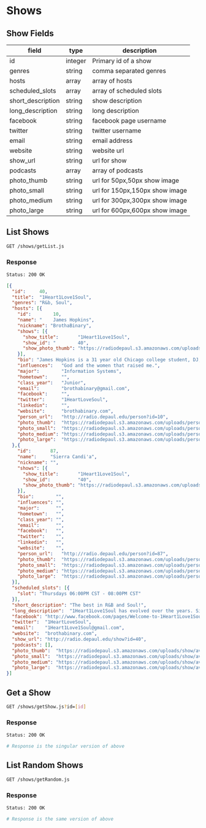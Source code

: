 # Shows

## Show Fields

| field             | type    | description                    |
| ----------------- | ------- | ------------------------------ |
| id                | integer | Primary id of a show           |
| genres            | string  | comma separated genres         |
| hosts             | array   | array of hosts                 |
| scheduled_slots   | array   | array of scheduled slots       |
| short_description | string  | show description               |
| long_description  | string  | long description               |
| facebook          | string  | facebook page username         |
| twitter           | string  | twitter username               |
| email             | string  | email address                  |
| website           | string  | website url                    |
| show_url          | string  | url for show                   |
| podcasts          | array   | array of podcasts              |
| photo_thumb       | string  | url for 50px,50px show image   |
| photo_small       | string  | url for 150px,150px show image |
| photo_medium      | string  | url for 300px,300px show image |
| photo_large       | string  | url for 600px,600px show image |

## List Shows

```bash
GET /shows/getList.js
```

### Response
```bash
Status: 200 OK
```

```json
[{
  "id":     40,
  "title":  "1Heart1Love1Soul",
  "genres": "R&b, Soul",
  "hosts": [{
    "id":        10,
    "name": "    James Hopkins",
    "nickname": "BrothaBinary",
    "shows": [{
      "show_title":       "1Heart1Love1Soul",
      "show_id": "        40",
      "show_photo_thumb": "https://radiodepaul.s3.amazonaws.com/uploads/show/avatar/40/square_thumb_0b624195-3152-45ac-b081-b2748c54c3df.jpg"
    }],
    "bio": "James Hopkins is a 31 year old Chicago college student, DJ, father, and tech enthusiast. He is BrothaBinary. The brand of BrothaBinary is many things. First, I’m a God fearing man. I make sure that He leads me in everything I do. Second, my motivation in everything that I do is for my 2 boys (ages 8 and 4). Yes, I’m a geek (respect my geekdum!... lol), nerd, dork, and in some people’s eyes, a lame because I LOVE TECHNOLOGY! Guess what… so be it. Technology is my passion and it’s the reason it’s my career.",
    "influences":   "God and the women that raised me.",
    "major":        "Information Systems",
    "hometown":     "",
    "class_year":   "Junior",
    "email":        "brothabinary@gmail.com",
    "facebook":     "",
    "twitter":      "1HeartLoveSoul",
    "linkedin":     "",
    "website":      "brothabinary.com",
    "person_url":   "http://radio.depaul.edu/person?id=10",
    "photo_thumb":  "https://radiodepaul.s3.amazonaws.com/uploads/person/avatar/10/square_thumb_2ed41496-aabb-4c67-b41b-99f68046e551.jpg",
    "photo_small":  "https://radiodepaul.s3.amazonaws.com/uploads/person/avatar/10/square_small_2ed41496-aabb-4c67-b41b-99f68046e551.jpg",
    "photo_medium": "https://radiodepaul.s3.amazonaws.com/uploads/person/avatar/10/square_medium_2ed41496-aabb-4c67-b41b-99f68046e551.jpg",
    "photo_large":  "https://radiodepaul.s3.amazonaws.com/uploads/person/avatar/10/square_large_2ed41496-aabb-4c67-b41b-99f68046e551.jpg"
  },{
    "id":       87,
    "name":     "Sierra Candi'a",
    "nickname": "",
    "shows": [{
      "show_title":       "1Heart1Love1Soul",
      "show_id":          "40",
      "show_photo_thumb": "https://radiodepaul.s3.amazonaws.com/uploads/show/avatar/40/square_thumb_0b624195-3152-45ac-b081-b2748c54c3df.jpg"
    }],
    "bio":        "",
    "influences": "",
    "major":      "",
    "hometown":   "",
    "class_year": "",
    "email":      "",
    "facebook":   "",
    "twitter":    "",
    "linkedin":   "",
    "website":    "",
    "person_url":   "http://radio.depaul.edu/person?id=87",
    "photo_thumb":  "https://radiodepaul.s3.amazonaws.com/uploads/person/avatar/87/square_thumb_dec75388-7508-452f-a5fc-b1420ffa3973.jpg",
    "photo_small":  "https://radiodepaul.s3.amazonaws.com/uploads/person/avatar/87/square_small_dec75388-7508-452f-a5fc-b1420ffa3973.jpg",
    "photo_medium": "https://radiodepaul.s3.amazonaws.com/uploads/person/avatar/87/square_medium_dec75388-7508-452f-a5fc-b1420ffa3973.jpg",
    "photo_large":  "https://radiodepaul.s3.amazonaws.com/uploads/person/avatar/87/square_large_dec75388-7508-452f-a5fc-b1420ffa3973.jpg"
  }],
  "scheduled_slots": [{
    "slot": "Thursdays 06:00PM CST - 08:00PM CST"
  }],
  "short_description": "The best in R&B and Soul!",
  "long_description":  "1Heart1Love1Soul has evolved over the years. Since September of 2009 we have always focused on bringing you great music. Today we are still music enthusiasts. We comb through local, national and international R&B to expose new and little known artists to the world. As the one and only ALL R&B SHOW for Radio DePaul we are back and stronger than ever. We believe our blend of new and old R&B/Soul and popular theme shows, also show the generational gaps are not quite so wide. ",
  "facebook": "http://www.facebook.com/pages/Welcome-to-1Heart1Love1Soul/193442069220?fref=ts",
  "twitter":  "1HeartLoveSoul",
  "email":    "1Heart1Love1Soul@gmail.com",
  "website":  "brothabinary.com",
  "show_url": "http://radio.depaul.edu/show?id=40",
  "podcasts": [],
  "photo_thumb":  "https://radiodepaul.s3.amazonaws.com/uploads/show/avatar/40/square_thumb_0b624195-3152-45ac-b081-b2748c54c3df.jpg",
  "photo_small":  "https://radiodepaul.s3.amazonaws.com/uploads/show/avatar/40/square_small_0b624195-3152-45ac-b081-b2748c54c3df.jpg",
  "photo_medium": "https://radiodepaul.s3.amazonaws.com/uploads/show/avatar/40/square_medium_0b624195-3152-45ac-b081-b2748c54c3df.jpg",
  "photo_large":  "https://radiodepaul.s3.amazonaws.com/uploads/show/avatar/40/square_large_0b624195-3152-45ac-b081-b2748c54c3df.jpg"
}]
```

## Get a Show

```bash
GET /shows/getShow.js?id=[id]
```

### Response

```bash
Status: 200 OK

# Response is the singular version of above
```

## List Random Shows

```bash
GET /shows/getRandom.js
```

### Response

```bash
Status: 200 OK

# Response is the same version of above
```
